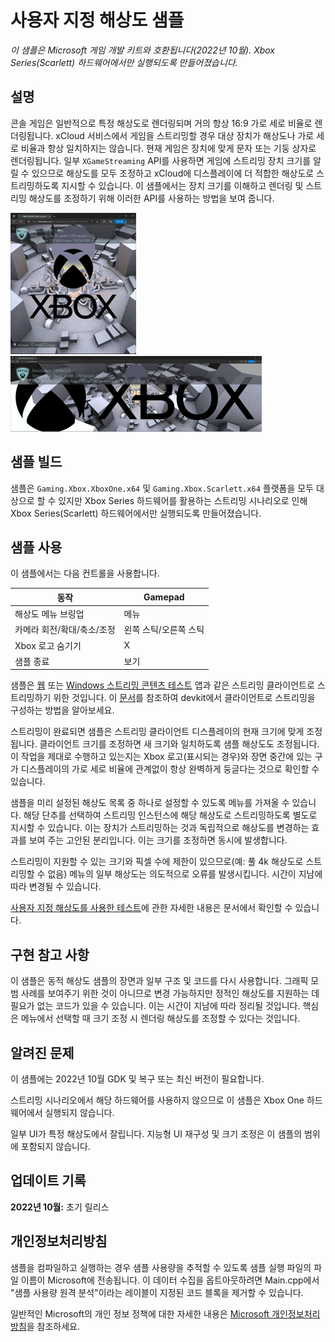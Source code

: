 # 사용자 지정 해상도 샘플

*이 샘플은 Microsoft 게임 개발 키트와 호환됩니다(2022년 10월). Xbox Series(Scarlett) 하드웨어에서만 실행되도록 만들어졌습니다.*

## 설명

콘솔 게임은 일반적으로 특정 해상도로 렌더링되며 거의 항상 16:9 가로 세로 비율로 렌더링됩니다. xCloud 서비스에서 게임을 스트리밍할 경우 대상 장치가 해상도나 가로 세로 비율과 항상 일치하지는 않습니다. 현재 게임은 장치에 맞게 문자 또는 기둥 상자로 렌더링됩니다. 일부 `XGameStreaming` API를 사용하면 게임에 스트리밍 장치 크기를 알릴 수 있으므로 해상도를 모두 조정하고 xCloud에 디스플레이에 더 적합한 해상도로 스트리밍하도록 지시할 수 있습니다. 이 샘플에서는 장치 크기를 이해하고 렌더링 및 스트리밍 해상도를 조정하기 위해 이러한 API를 사용하는 방법을 보여 줍니다.

![샘플 스크린샷](./media/rId20.png) ![샘플 스크린샷](./media/rId23.png)

## 샘플 빌드

샘플은 `Gaming.Xbox.XboxOne.x64` 및 `Gaming.Xbox.Scarlett.x64` 플랫폼을 모두 대상으로 할 수 있지만 Xbox Series 하드웨어를 활용하는 스트리밍 시나리오로 인해 Xbox Series(Scarlett) 하드웨어에서만 실행되도록 만들어졌습니다.

## 샘플 사용

이 샘플에서는 다음 컨트롤을 사용합니다.

| 동작 | Gamepad |
|---|---|
| 해상도 메뉴 브링업 | 메뉴 |
| 카메라 회전/확대/축소/조정 | 왼쪽 스틱/오른쪽 스틱 |
| Xbox 로고 숨기기 | X |
| 샘플 종료 | 보기 |

샘플은 [웹](https://www.xbox.com/play/dev-tools) 또는 [Windows 스트리밍 콘텐츠 테스트](https://apps.microsoft.com/store/detail/xbox-game-streaming-test-app/9NZBPVPNLDGM) 앱과 같은 스트리밍 클라이언트로 스트리밍하기 위한 것입니다. 이
[문서](https://learn.microsoft.com/en-us/gaming/gdk/_content/gc/system/overviews/game-streaming/game-streaming-setup-xbox-developer-kit)를 참조하여
devkit에서 클라이언트로 스트리밍을 구성하는 방법을 알아보세요.

스트리밍이 완료되면 샘플은 스트리밍 클라이언트 디스플레이의 현재 크기에 맞게 조정됩니다. 클라이언트 크기를 조정하면 새 크기와 일치하도록 샘플 해상도도 조정됩니다. 이 작업을 제대로 수행하고 있는지는 Xbox 로고(표시되는 경우)와 장면 중간에 있는 구가 디스플레이의 가로 세로 비율에 관계없이 항상 완벽하게 둥글다는 것으로 확인할 수 있습니다.

샘플을 미리 설정된 해상도 목록 중 하나로 설정할 수 있도록 메뉴를 가져올 수 있습니다. 해당 단추를 선택하여 스트리밍 인스턴스에 해당 해상도로 스트리밍하도록 별도로 지시할 수 있습니다. 이는 장치가 스트리밍하는 것과 독립적으로 해상도를 변경하는 효과를 보여 주는 고안된 분리입니다. 이는 크기를 조정하면 동시에 발생합니다.

스트리밍이 지원할 수 있는 크기와 픽셀 수에 제한이 있으므로(예: 풀 4k 해상도로 스트리밍할 수 없음) 메뉴의 일부 해상도는 의도적으로 오류를 발생시킵니다. 시간이 지남에 따라 변경될 수 있습니다.

[사용자 지정 해상도를 사용한 테스트](https://learn.microsoft.com/en-us/gaming/gdk/_content/gc/system/overviews/game-streaming/game-streaming-testing-custom-resolution)에 관한 자세한 내용은 문서에서 확인할 수 있습니다.

## 구현 참고 사항

이 샘플은 동적 해상도 샘플의 장면과 일부 구조 및 코드를 다시 사용합니다. 그래픽 모범 사례를 보여주기 위한 것이 아니므로 변경 가능하지만 정적인 해상도를 지원하는 데 필요가 없는 코드가 있을 수 있습니다. 이는 시간이 지남에 따라 정리될 것입니다. 핵심은 메뉴에서 선택할 때 크기 조정 시 렌더링 해상도를 조정할 수 있다는 것입니다.

## 알려진 문제

이 샘플에는 2022년 10월 GDK 및 복구 또는 최신 버전이 필요합니다.

스트리밍 시나리오에서 해당 하드웨어를 사용하지 않으므로 이 샘플은 Xbox One 하드웨어에서 실행되지 않습니다.

일부 UI가 특정 해상도에서 잘립니다. 지능형 UI 재구성 및 크기 조정은 이 샘플의 범위에 포함되지 않습니다.

## 업데이트 기록

**2022년 10월:** 초기 릴리스

## 개인정보처리방침

샘플을 컴파일하고 실행하는 경우 샘플 사용량을 추적할 수 있도록 샘플 실행 파일의 파일 이름이 Microsoft에 전송됩니다. 이 데이터 수집을 옵트아웃하려면 Main.cpp에서 "샘플 사용량 원격 분석"이라는 레이블이 지정된 코드 블록을 제거할 수 있습니다.

일반적인 Microsoft의 개인 정보 정책에 대한 자세한 내용은 [Microsoft 개인정보처리방침](https://privacy.microsoft.com/en-us/privacystatement/)을 참조하세요.


